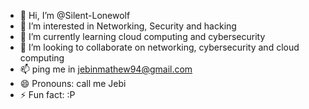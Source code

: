 - 👋 Hi, I’m @Silent-Lonewolf
- 👀 I’m interested in Networking, Security and hacking
- 🌱 I’m currently learning cloud computing and cybersecurity
- 💞️ I’m looking to collaborate on networking, cybersecurity and cloud computing
- 📫 ping me in jebinmathew94@gmail.com
- 😄 Pronouns: call me Jebi  
- ⚡ Fun fact: :P

<!---
Silent-Lonewolf/Silent-Lonewolf is a ✨ special ✨ repository because its `README.md` (this file) appears on your GitHub profile.
You can click the Preview link to take a look at your changes.
--->

